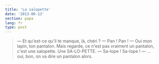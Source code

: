 ```yaml
---
title: 'La salopette'
date: '2013-06-13'
section: papa
lang: fr
type: post
---
```


> — Et qu'est-ce qu'il te manque, là, chéri ? 
> — Pan ! Pan ! 
> — Oui mon lapin, ton pantalon. Mais regarde, ce n'est pas vraiment un pantalon, c'est une salopette. Une SA-LO-PETTE. 
> — Sa-lope ! Sa-lope ! 
> — ... oui, bon, on va dire un pantalon alors.

